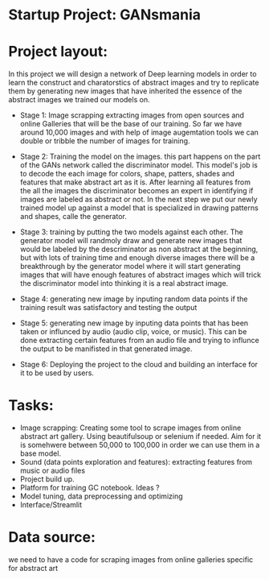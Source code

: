 # Startup Project: GANsmania

# Project layout: 
In this project we will design a network of Deep learning models in order to learn the construct and charatorstics of abstract images and try to replicate them by generating new images that have inherited the essence of the abstract images we trained our models on.

- Stage 1: Image scrapping extracting images from open sources and online Galleries that will be the base of our training. So far we have around 10,000 images and with help of image augemtation tools we can double or tribble the number of images for training.

- Stage 2: Training the model on the images. this part happens on the part of the GANs network called the discriminator model. This model's job is to decode the each image for colors, shape, patters, shades and features that make abstract art as it is. After learning all features from the all the images the discriminator becomes an expert in identifying if images are labeled as abstract or not. In the next step we put our newly trained model up against a model that is specialized in drawing patterns and shapes, calle the generator. 

- Stage 3: training by putting the two models against each other. The generator model will randmoly draw and generate new images that would be labeled by the descriminator as non abstract at the beginning, but with lots of training time and enough diverse images there will be a breakthrough by the generator model where it will start generating images that will have enough features of abstract images which will trick the discriminator model into thinking it is a real abstract image.

- Stage 4: generating new image by inputing random data points if the training result was satisfactory and testing the output

- Stage 5:  generating new image by inputing data points that has been taken or influnced by audio (audio clip,  voice, or music). This can be done extracting certain features from an audio file and trying to influnce the output to be manifisted in that generated image.

- Stage 6: Deploying the project to the cloud and building an interface for it to be used by users. 



# Tasks: 

-	Image scrapping: Creating some tool to scrape images from online abstract art gallery. Using beautifulsoup or selenium if needed. Aim for it is somehwere between 50,000 to 100,000 in order we can use them in a base model.
-	Sound (data points exploration and features): extracting features from music or audio files
-	Project build up.
-	Platform for training GC notebook.  Ideas ?
-	Model tuning, data preprocessing and optimizing
-	Interface/Streamlit



# Data source: 

we need to have a code for scraping images from online galleries specific for abstract art


